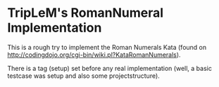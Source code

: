 TripLeM's RomanNumeral Implementation
=====================================

This is a rough try to implement the Roman Numerals Kata (found on http://codingdojo.org/cgi-bin/wiki.pl?KataRomanNumerals).

There is a tag (setup) set before any real implementation (well, a basic testcase was setup and also some projectstructure).
